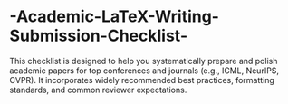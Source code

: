 # -Academic-LaTeX-Writing-Submission-Checklist-
This checklist is designed to help you systematically prepare and polish academic papers for top conferences and journals (e.g., ICML, NeurIPS, CVPR). It incorporates widely recommended best practices, formatting standards, and common reviewer expectations.
